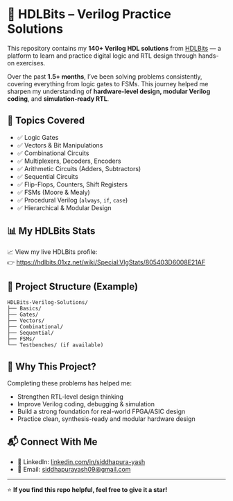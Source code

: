 # 🧠 HDLBits – Verilog Practice Solutions

This repository contains my **140+ Verilog HDL solutions** from [HDLBits](https://hdlbits.01xz.net/) — a platform to learn and practice digital logic and RTL design through hands-on exercises.

Over the past **1.5+ months**, I’ve been solving problems consistently, covering everything from logic gates to FSMs. This journey helped me sharpen my understanding of **hardware-level design, modular Verilog coding**, and **simulation-ready RTL**.

## 🔧 Topics Covered

- ✅ Logic Gates  
- ✅ Vectors & Bit Manipulations  
- ✅ Combinational Circuits  
- ✅ Multiplexers, Decoders, Encoders  
- ✅ Arithmetic Circuits (Adders, Subtractors)  
- ✅ Sequential Circuits  
- ✅ Flip-Flops, Counters, Shift Registers  
- ✅ FSMs (Moore & Mealy)  
- ✅ Procedural Verilog (`always`, `if`, `case`)  
- ✅ Hierarchical & Modular Design

## 📊 My HDLBits Stats

📈 View my live HDLBits profile:  
👉 https://hdlbits.01xz.net/wiki/Special:VlgStats/805403D6008E21AF

## 📁 Project Structure (Example)
```
HDLBits-Verilog-Solutions/
├── Basics/
├── Gates/
├── Vectors/
├── Combinational/
├── Sequential/
├── FSMs/
└── Testbenches/ (if available)
```
## 🚀 Why This Project?

Completing these problems has helped me:
- Strengthen RTL-level design thinking  
- Improve Verilog coding, debugging & simulation  
- Build a strong foundation for real-world FPGA/ASIC design  
- Practice clean, synthesis-ready and modular hardware design

## 📬 Connect With Me

- 🔗 LinkedIn: [linkedin.com/in/siddhapura-yash](https://www.linkedin.com/in/siddhapura-yash)  
- 📧 Email: siddhapurayash09@gmail.com

---

⭐️ **If you find this repo helpful, feel free to give it a star!**
